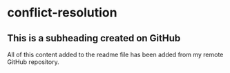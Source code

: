 # conflict-resolution

## This is a subheading created on GitHub

  All of this content added to the readme file has been added from my remote GitHub repository.